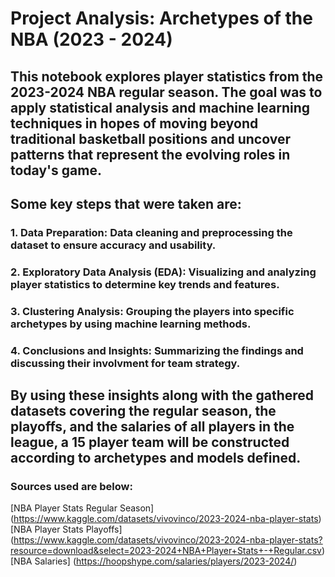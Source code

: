 # Project Analysis: Archetypes of the NBA (2023 - 2024)
## This notebook explores player statistics from the 2023-2024 NBA regular season. The goal was to apply statistical analysis and machine learning techniques in hopes of moving beyond traditional basketball positions and uncover patterns that represent the evolving roles in today's game. 

## Some key steps that were taken are:
### 1. Data Preparation: Data cleaning and preprocessing the dataset to ensure accuracy and usability.
### 2. Exploratory Data Analysis (EDA): Visualizing and analyzing player statistics to determine key trends and features.
### 3. Clustering Analysis: Grouping the players into specific archetypes by using machine learning methods.
### 4. Conclusions and Insights: Summarizing the findings and discussing their involvment for team strategy. 

## By using these insights along with the gathered datasets covering the regular season, the playoffs, and the salaries of all players in the league, a 15 player team will be constructed according to archetypes and models defined. 

### Sources used are below:
[NBA Player Stats Regular Season] (https://www.kaggle.com/datasets/vivovinco/2023-2024-nba-player-stats)
[NBA Player Stats Playoffs] (https://www.kaggle.com/datasets/vivovinco/2023-2024-nba-player-stats?resource=download&select=2023-2024+NBA+Player+Stats+-+Regular.csv)
[NBA Salaries] (https://hoopshype.com/salaries/players/2023-2024/)
